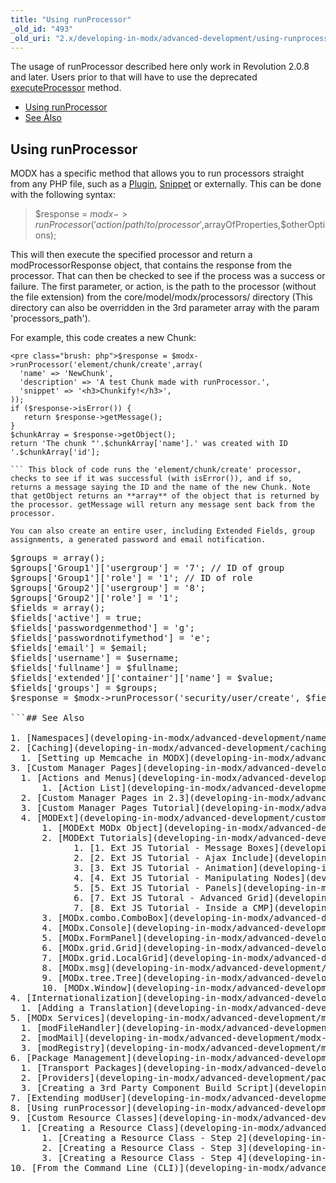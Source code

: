 ```yaml
---
title: "Using runProcessor"
_old_id: "493"
_old_uri: "2.x/developing-in-modx/advanced-development/using-runprocessor"
---
```


 The usage of runProcessor described here only work in Revolution 2.0.8 and later. Users prior to that will have to use the deprecated [executeProcessor](developing-in-modx/other-development-resources/class-reference/modx/modx.executeprocessor "modX.executeProcessor") method. 

- [Using runProcessor](#UsingrunProcessor-UsingrunProcessor)
- [See Also](#UsingrunProcessor-SeeAlso)



## Using runProcessor

 MODX has a specific method that allows you to run processors straight from any PHP file, such as a [Plugin](developing-in-modx/basic-development/plugins "Plugins"), [Snippet](developing-in-modx/basic-development/snippets "Snippets") or externally. This can be done with the following syntax:

> $response = $modx->runProcessor('action/path/to/processor',$arrayOfProperties,$otherOptions);

 This will then execute the specified processor and return a modProcessorResponse object, that contains the response from the processor. That can then be checked to see if the process was a success or failure. The first parameter, or action, is the path to the processor (without the file extension) from the core/model/modx/processors/ directory (This directory can also be overridden in the 3rd parameter array with the param 'processors\_path').

 For example, this code creates a new Chunk:

 ```
<pre class="brush: php">$response = $modx->runProcessor('element/chunk/create',array(
   'name' => 'NewChunk',
   'description' => 'A test Chunk made with runProcessor.',
   'snippet' => '<h3>Chunkify!</h3>',
));
if ($response->isError()) {
    return $response->getMessage();
}
$chunkArray = $response->getObject();
return 'The chunk "'.$chunkArray['name'].' was created with ID '.$chunkArray['id'];

``` This block of code runs the 'element/chunk/create' processor, checks to see if it was successful (with isError()), and if so, returns a message saying the ID and the name of the new Chunk. Note that getObject returns an **array** of the object that is returned by the processor. getMessage will return any message sent back from the processor.

 You can also create an entire user, including Extended Fields, group assignments, a generated password and email notification.

 ```
<pre class="brush: php">$groups = array();
$groups['Group1']['usergroup'] = '7'; // ID of group
$groups['Group1']['role'] = '1'; // ID of role
$groups['Group2']['usergroup'] = '8';
$groups['Group2']['role'] = '1';
$fields = array();
$fields['active'] = true;
$fields['passwordgenmethod'] = 'g';
$fields['passwordnotifymethod'] = 'e';
$fields['email'] = $email; 
$fields['username'] = $username;
$fields['fullname'] = $fullname;
$fields['extended']['container']['name'] = $value;
$fields['groups'] = $groups;
$response = $modx->runProcessor('security/user/create', $fields);    

```## See Also

1. [Namespaces](developing-in-modx/advanced-development/namespaces)
2. [Caching](developing-in-modx/advanced-development/caching)
  1. [Setting up Memcache in MODX](developing-in-modx/advanced-development/caching/setting-up-memcache-in-modx)
3. [Custom Manager Pages](developing-in-modx/advanced-development/custom-manager-pages)
  1. [Actions and Menus](developing-in-modx/advanced-development/custom-manager-pages/actions-and-menus)
      1. [Action List](developing-in-modx/advanced-development/custom-manager-pages/actions-and-menus/action-list)
  2. [Custom Manager Pages in 2.3](developing-in-modx/advanced-development/custom-manager-pages/custom-manager-pages-in-2.3)
  3. [Custom Manager Pages Tutorial](developing-in-modx/advanced-development/custom-manager-pages/custom-manager-pages-tutorial)
  4. [MODExt](developing-in-modx/advanced-development/custom-manager-pages/modext)
      1. [MODExt MODx Object](developing-in-modx/advanced-development/custom-manager-pages/modext/modext-modx-object)
      2. [MODExt Tutorials](developing-in-modx/advanced-development/custom-manager-pages/modext/modext-tutorials)
            1. [1. Ext JS Tutorial - Message Boxes](developing-in-modx/advanced-development/custom-manager-pages/modext/modext-tutorials/1.-ext-js-tutorial-message-boxes)
            2. [2. Ext JS Tutorial - Ajax Include](developing-in-modx/advanced-development/custom-manager-pages/modext/modext-tutorials/2.-ext-js-tutorial-ajax-include)
            3. [3. Ext JS Tutorial - Animation](developing-in-modx/advanced-development/custom-manager-pages/modext/modext-tutorials/3.-ext-js-tutorial-animation)
            4. [4. Ext JS Tutorial - Manipulating Nodes](developing-in-modx/advanced-development/custom-manager-pages/modext/modext-tutorials/4.-ext-js-tutorial-manipulating-nodes)
            5. [5. Ext JS Tutorial - Panels](developing-in-modx/advanced-development/custom-manager-pages/modext/modext-tutorials/5.-ext-js-tutorial-panels)
            6. [7. Ext JS Tutoral - Advanced Grid](developing-in-modx/advanced-development/custom-manager-pages/modext/modext-tutorials/7.-ext-js-tutoral-advanced-grid)
            7. [8. Ext JS Tutorial - Inside a CMP](developing-in-modx/advanced-development/custom-manager-pages/modext/modext-tutorials/8.-ext-js-tutorial-inside-a-cmp)
      3. [MODx.combo.ComboBox](developing-in-modx/advanced-development/custom-manager-pages/modext/modx.combo.combobox)
      4. [MODx.Console](developing-in-modx/advanced-development/custom-manager-pages/modext/modx.console)
      5. [MODx.FormPanel](developing-in-modx/advanced-development/custom-manager-pages/modext/modx.formpanel)
      6. [MODx.grid.Grid](developing-in-modx/advanced-development/custom-manager-pages/modext/modx.grid.grid)
      7. [MODx.grid.LocalGrid](developing-in-modx/advanced-development/custom-manager-pages/modext/modx.grid.localgrid)
      8. [MODx.msg](developing-in-modx/advanced-development/custom-manager-pages/modext/modx.msg)
      9. [MODx.tree.Tree](developing-in-modx/advanced-development/custom-manager-pages/modext/modx.tree.tree)
      10. [MODx.Window](developing-in-modx/advanced-development/custom-manager-pages/modext/modx.window)
4. [Internationalization](developing-in-modx/advanced-development/internationalization)
  1. [Adding a Translation](developing-in-modx/advanced-development/internationalization/adding-a-translation)
5. [MODx Services](developing-in-modx/advanced-development/modx-services)
  1. [modFileHandler](developing-in-modx/advanced-development/modx-services/modfilehandler)
  2. [modMail](developing-in-modx/advanced-development/modx-services/modmail)
  3. [modRegistry](developing-in-modx/advanced-development/modx-services/modregistry)
6. [Package Management](developing-in-modx/advanced-development/package-management)
  1. [Transport Packages](developing-in-modx/advanced-development/package-management/transport-packages)
  2. [Providers](developing-in-modx/advanced-development/package-management/providers)
  3. [Creating a 3rd Party Component Build Script](developing-in-modx/advanced-development/package-management/creating-a-3rd-party-component-build-script)
7. [Extending modUser](developing-in-modx/advanced-development/extending-moduser)
8. [Using runProcessor](developing-in-modx/advanced-development/using-runprocessor)
9. [Custom Resource Classes](developing-in-modx/advanced-development/custom-resource-classes)
  1. [Creating a Resource Class](developing-in-modx/advanced-development/custom-resource-classes/creating-a-resource-class)
      1. [Creating a Resource Class - Step 2](developing-in-modx/advanced-development/custom-resource-classes/creating-a-resource-class/creating-a-resource-class-step-2)
      2. [Creating a Resource Class - Step 3](developing-in-modx/advanced-development/custom-resource-classes/creating-a-resource-class/creating-a-resource-class-step-3)
      3. [Creating a Resource Class - Step 4](developing-in-modx/advanced-development/custom-resource-classes/creating-a-resource-class/creating-a-resource-class-step-4)
10. [From the Command Line (CLI)](developing-in-modx/advanced-development/from-the-command-line-(cli))